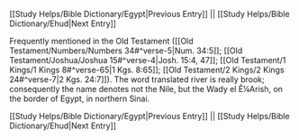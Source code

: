 [[Study Helps/Bible Dictionary/Egypt|Previous Entry]]  ||  [[Study Helps/Bible Dictionary/Ehud|Next Entry]]

 Frequently mentioned in the Old Testament ([[Old Testament/Numbers/Numbers 34#^verse-5|Num. 34:5]]; [[Old Testament/Joshua/Joshua 15#^verse-4|Josh. 15:4, 47]]; [[Old Testament/1 Kings/1 Kings 8#^verse-65|1 Kgs. 8:65]]; [[Old Testament/2 Kings/2 Kings 24#^verse-7|2 Kgs. 24:7]]). The word translated river is really brook; consequently the name denotes not the Nile, but the Wady el Ê¼Arish, on the border of Egypt, in northern Sinai.

[[Study Helps/Bible Dictionary/Egypt|Previous Entry]]  ||  [[Study Helps/Bible Dictionary/Ehud|Next Entry]]